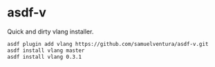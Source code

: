 # asdf-v

Quick and dirty vlang installer.

```bash
asdf plugin add vlang https://github.com/samuelventura/asdf-v.git
asdf install vlang master
asdf install vlang 0.3.1
```
